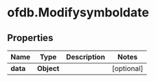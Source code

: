 # ofdb.Modifysymboldate

## Properties

Name | Type | Description | Notes
------------ | ------------- | ------------- | -------------
**data** | **Object** |  | [optional] 


